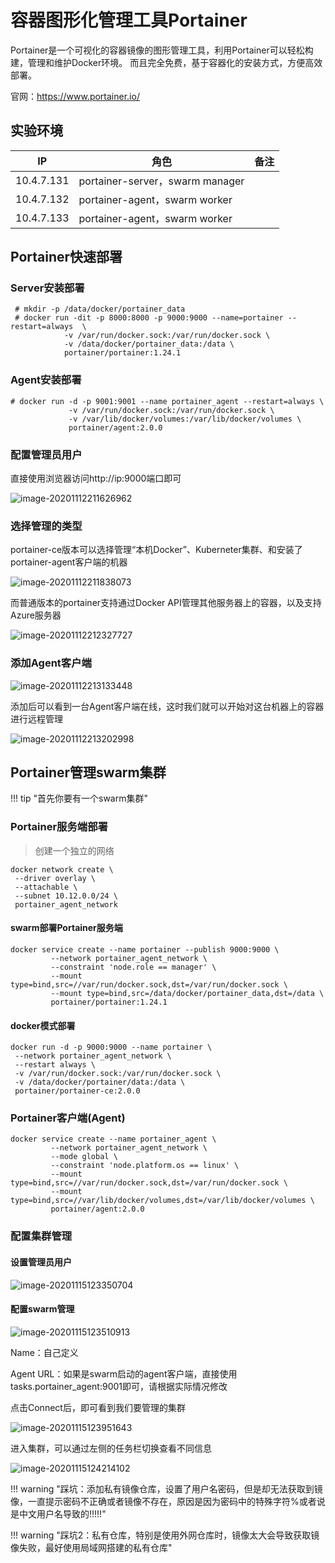 # 容器图形化管理工具Portainer

Portainer是一个可视化的容器镜像的图形管理工具，利用Portainer可以轻松构建，管理和维护Docker环境。 而且完全免费，基于容器化的安装方式，方便高效部署。

官网：https://www.portainer.io/



## 实验环境

| IP         | 角色                            | 备注 |
| ---------- | ------------------------------- | ---- |
| 10.4.7.131 | portainer-server，swarm manager |      |
| 10.4.7.132 | portainer-agent，swarm worker   |      |
| 10.4.7.133 | portainer-agent，swarm worker   |      |



## Portainer快速部署

### Server安装部署

```shell
 # mkdir -p /data/docker/portainer_data
 # docker run -dit -p 8000:8000 -p 9000:9000 --name=portainer --restart=always  \
            -v /var/run/docker.sock:/var/run/docker.sock \
            -v /data/docker/portainer_data:/data \
            portainer/portainer:1.24.1
```

### Agent安装部署

```shell
# docker run -d -p 9001:9001 --name portainer_agent --restart=always \
             -v /var/run/docker.sock:/var/run/docker.sock \
             -v /var/lib/docker/volumes:/var/lib/docker/volumes \
             portainer/agent:2.0.0
```



### 配置管理员用户

直接使用浏览器访问http://ip:9000端口即可

![image-20201112211626962](../../images/image-20201112211626962.png)

### 选择管理的类型

portainer-ce版本可以选择管理“本机Docker”、Kuberneter集群、和安装了portainer-agent客户端的机器

![image-20201112211838073](../../images/image-20201112211838073.png)



而普通版本的portainer支持通过Docker API管理其他服务器上的容器，以及支持Azure服务器

![image-20201112212327727](../../images/image-20201112212327727.png)



### 添加Agent客户端

![image-20201112213133448](../../images/image-20201112213133448.png)

添加后可以看到一台Agent客户端在线，这时我们就可以开始对这台机器上的容器进行远程管理

![image-20201112213202998](../../images/image-20201112213202998.png)





## Portainer管理swarm集群

!!! tip "首先你要有一个swarm集群"

### Portainer服务端部署

> 创建一个独立的网络

```
docker network create \
 --driver overlay \
 --attachable \
 --subnet 10.12.0.0/24 \
 portainer_agent_network
```



#### swarm部署Portainer服务端

```shell
docker service create --name portainer --publish 9000:9000 \
         --network portainer_agent_network \
         --constraint 'node.role == manager' \
         --mount type=bind,src=//var/run/docker.sock,dst=/var/run/docker.sock \
         --mount type=bind,src=/data/docker/portainer_data,dst=/data \
         portainer/portainer:1.24.1

```

#### docker模式部署

```shell
docker run -d -p 9000:9000 --name portainer \
 --network portainer_agent_network \
 --restart always \
 -v /var/run/docker.sock:/var/run/docker.sock \
 -v /data/docker/portainer/data:/data \
 portainer/portainer-ce:2.0.0
```



### Portainer客户端(Agent)

```shell
docker service create --name portainer_agent \
         --network portainer_agent_network \
         --mode global \
         --constraint 'node.platform.os == linux' \
         --mount type=bind,src=//var/run/docker.sock,dst=/var/run/docker.sock \
         --mount type=bind,src=//var/lib/docker/volumes,dst=/var/lib/docker/volumes \
         portainer/agent:2.0.0
```



### 配置集群管理

#### 设置管理员用户

![image-20201115123350704](../../images/image-20201115123350704.png)

#### 配置swarm管理

![image-20201115123510913](../../images/image-20201115123510913.png)

Name：自己定义

Agent URL：如果是swarm启动的agent客户端，直接使用tasks.portainer_agent:9001即可，请根据实际情况修改

点击Connect后，即可看到我们要管理的集群

![image-20201115123951643](../../images/image-20201115123951643.png)



进入集群，可以通过左侧的任务栏切换查看不同信息

![image-20201115124214102](../../images/image-20201115124214102.png)



!!! warning "踩坑：添加私有镜像仓库，设置了用户名密码，但是却无法获取到镜像，一直提示密码不正确或者镜像不存在，原因是因为密码中的特殊字符%或者说是中文用户名导致的!!!!!"

!!! warning "踩坑2：私有仓库，特别是使用外网仓库时，镜像太大会导致获取镜像失败，最好使用局域网搭建的私有仓库"

